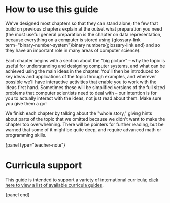 # How to use this guide

We've designed most chapters so that they can stand alone; the few that build on previous chapters explain at the outset what preparation you need (the most useful general preparation is the chapter on data representation, because everything on a computer is stored using {glossary-link term="binary-number-system"}binary numbers{glossary-link end} and so they have an important role in many areas of computer science).

Each chapter begins with a section about the "big picture" &ndash; why the topic is useful for understanding and designing computer systems, and what can be achieved using the main ideas in the chapter.
You'll then be introduced to key ideas and applications of the topic through examples, and wherever possible we'll have interactive activities that enable you to work with the ideas first hand.
Sometimes these will be simplified versions of the full sized problems that computer scientists need to deal with &ndash; our intention is for you to actually interact with the ideas, not just read about them. Make sure you give them a go!

We finish each chapter by talking about the "whole story," giving hints about parts of the topic that we omitted because we didn't want to make the chapter too overwhelming.
There will be pointers for further reading, but be warned that some of it might be quite deep, and require advanced math or programming skills.

{panel type="teacher-note"}

# Curricula support

This guide is intended to support a variety of international curricula; [click here to view a list of available curricula guides]('curriculum_guides:index').

{panel end}
